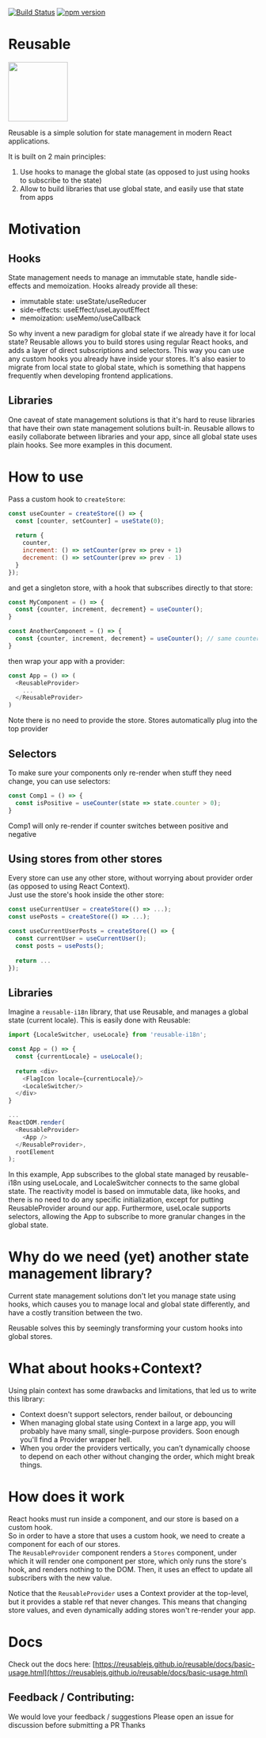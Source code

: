 [![Build Status](https://circleci.com/gh/reusablejs/reusable.svg?style=svg)](https://circleci.com/gh/reusablejs/reusable)
[![npm version](https://badge.fury.io/js/reusable.svg)](https://badge.fury.io/js/reusable)

# Reusable
<img src="https://github.com/reusablejs/reusable/blob/master/website/static/img/reusable.png?raw=true" width="120"/>

Reusable is a simple solution for state management in modern React applications.  

It is built on 2 main principles:
1. Use hooks to manage the global state (as opposed to just using hooks to subscribe to the state)
2. Allow to build libraries that use global state, and easily use that state from apps

# Motivation
## Hooks
State management needs to manage an immutable state, handle side-effects and memoization. Hooks already provide all these:
- immutable state: useState/useReducer
- side-effects: useEffect/useLayoutEffect
- memoization: useMemo/useCallback

So why invent a new paradigm for global state if we already have it for local state?
Reusable allows you to build stores using regular React hooks, and adds a layer of direct subscriptions and selectors. This way you can use any custom hooks you already have inside your stores. It's also easier to migrate from local state to global state, which is something that happens frequently when developing frontend applications.

## Libraries
One caveat of state management solutions is that it's hard to reuse libraries that have their own state management solutions built-in. Reusable allows to easily collaborate between libraries and your app, since all global state uses plain hooks. See more examples in this document.

# How to use
Pass a custom hook to `createStore`:

```javascript
const useCounter = createStore(() => {
  const [counter, setCounter] = useState(0);
  
  return {
    counter,
    increment: () => setCounter(prev => prev + 1)
    decrement: () => setCounter(prev => prev - 1)
  }
});
```

and get a singleton store, with a hook that subscribes directly to that store:
```javascript
const MyComponent = () => {
  const {counter, increment, decrement} = useCounter();
}

const AnotherComponent = () => {
  const {counter, increment, decrement} = useCounter(); // same counter
}
```

then wrap your app with a provider:
```javascript
const App = () => (
  <ReusableProvider>
    ...
  </ReusableProvider>
)
```

Note there is no need to provide the store. Stores automatically plug into the top provider

## Selectors
To make sure your components only re-render when stuff they need change, you can use selectors:  

```javascript
const Comp1 = () => {
  const isPositive = useCounter(state => state.counter > 0);
}
```
Comp1 will only re-render if counter switches between positive and negative


## Using stores from other stores
Every store can use any other store, without worrying about provider order (as opposed to using React Context).  
Just use the store's hook inside the other store:
```javascript
const useCurrentUser = createStore(() => ...);
const usePosts = createStore(() => ...);

const useCurrentUserPosts = createStore(() => {
  const currentUser = useCurrentUser();
  const posts = usePosts();
  
  return ...
});
```

## Libraries
Imagine a `reusable-i18n` library, that use Reusable, and manages a global state (current locale).
This is easily done with Reusable:

```javascript
import {LocaleSwitcher, useLocale} from 'reusable-i18n';

const App = () => {
  const {currentLocale} = useLocale();
  
  return <div>
    <FlagIcon locale={currentLocale}/>
    <LocaleSwitcher/>
  </div>
}

...
ReactDOM.render(
  <ReusableProvider>
    <App />
  </ReusableProvider>,
  rootElement
);

```

In this example, App subscribes to the global state managed by reusable-i18n using useLocale, and LocaleSwitcher connects to the same global state. The reactivity model is based on immutable data, like hooks, and there is no need to do any specific initialization, except for putting ReusableProvider around our app.
Furthermore, useLocale supports selectors, allowing the App to subscribe to more granular changes in the global state.

# Why do we need (yet) another state management library?
Current state management solutions don't let you manage state using hooks, which causes you to manage local and global state differently, and have a costly transition between the two.

Reusable solves this by seemingly transforming your custom hooks into global stores.

# What about hooks+Context?
Using plain context has some drawbacks and limitations, that led us to write this library:
- Context doesn't support selectors, render bailout, or debouncing
- When managing global state using Context in a large app, you will probably have many small, single-purpose providers. Soon enough you'll find a Provider wrapper hell.
- When you order the providers vertically, you can’t dynamically choose to depend on each other without changing the order, which might break things.

# How does it work
React hooks must run inside a component, and our store is based on a custom hook.  
So in order to have a store that uses a custom hook, we need to create a component for each of our stores.  
The `ReusableProvider` component renders a `Stores` component, under which it will render one component per store, which only runs the store's hook, and renders nothing to the DOM. Then, it uses an effect to update all subscribers with the new value. 

Notice that the `ReusableProvider` uses a Context provider at the top-level, but it provides a stable ref that never changes. This means that changing store values, and even dynamically adding stores won't re-render your app.

# Docs
Check out the docs here:
[https://reusablejs.github.io/reusable/docs/basic-usage.html](https://reusablejs.github.io/reusable/docs/basic-usage.html)


## Feedback / Contributing:
We would love your feedback / suggestions
Please open an issue for discussion before submitting a PR
Thanks
